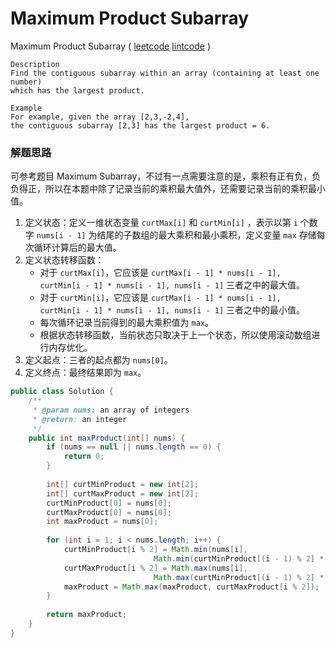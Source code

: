 # Maximum Product Subarray

 Maximum Product Subarray  ( [leetcode]()  [lintcode](http://www.lintcode.com/en/problem/maximum-product-subarray/) )

```
Description
Find the contiguous subarray within an array (containing at least one number) 
which has the largest product.

Example
For example, given the array [2,3,-2,4], 
the contiguous subarray [2,3] has the largest product = 6.
```

### 解题思路

可参考题目 Maximum Subarray，不过有一点需要注意的是，乘积有正有负，负负得正，所以在本题中除了记录当前的乘积最大值外，还需要记录当前的乘积最小值。

1. 定义状态：定义一维状态变量 `curtMax[i]` 和 `curtMin[i]` ，表示以第 `i` 个数字 `nums[i - 1]` 为结尾的子数组的最大乘积和最小乘积，定义变量 `max` 存储每次循环计算后的最大值。
2. 定义状态转移函数：
   - 对于 `curtMax[i]`，它应该是 `curtMax[i - 1] * nums[i - 1], curtMin[i - 1] * nums[i - 1], nums[i - 1]` 三者之中的最大值。
   - 对于 `curtMin[i]`，它应该是 `curtMax[i - 1] * nums[i - 1], curtMin[i - 1] * nums[i - 1], nums[i - 1]` 三者之中的最小值。
   - 每次循环记录当前得到的最大乘积值为 `max`。
   - 根据状态转移函数，当前状态只取决于上一个状态，所以使用滚动数组进行内存优化。
3. 定义起点：三者的起点都为 `nums[0]`。
4. 定义终点：最终结果即为 `max`。

```java
public class Solution {
    /**
     * @param nums: an array of integers
     * @return: an integer
     */
    public int maxProduct(int[] nums) {
        if (nums == null || nums.length == 0) {
            return 0;
        }
        
        int[] curtMinProduct = new int[2];
        int[] curtMaxProduct = new int[2];
        curtMinProduct[0] = nums[0];
        curtMaxProduct[0] = nums[0];
        int maxProduct = nums[0];
        
        for (int i = 1; i < nums.length; i++) {
            curtMinProduct[i % 2] = Math.min(nums[i],
                                Math.min(curtMinProduct[(i - 1) % 2] * nums[i], curtMaxProduct[(i - 1) % 2] * nums[i]));
            curtMaxProduct[i % 2] = Math.max(nums[i],
                                Math.max(curtMinProduct[(i - 1) % 2] * nums[i], curtMaxProduct[(i - 1) % 2] * nums[i]));
            maxProduct = Math.max(maxProduct, curtMaxProduct[i % 2]);
        }
        
        return maxProduct;
    }
}
```

